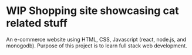 # WIP Shopping site showcasing cat related stuff
An e-commerce website using HTML, CSS, Javascript (react, node.js, and monogodb).
Purpose of this project is to learn full stack web development.
